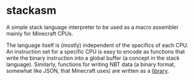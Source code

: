 # stackasm
A simple stack language interpreter to be used as a macro assembler mainly for Minecraft CPUs.

The language itself is (mostly) independent of the specifics of each CPU. An instruction set for a specific CPU is easy to encode as functions that write the binary instruction into a global buffer (a concept in the stack language). Similarly, functions for writing NBT data (a binary format, somewhat like JSON, that Minecraft uses) are written as a [library](https://github.com/paulikauro/stackasm/blob/master/nbt).
